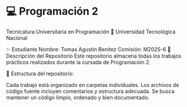 # 💻 Programación 2
Tecnicatura Universitaria en Programación
📍 Universidad Tecnológica Nacional

✨ Estudiante
Nombre: Tomas Agustin Benitez
Comisión: M2025-6
📂 Descripción del Repositorio
Este repositorio almacena todas los trabajos prácticos realizados durante la cursada de Programación 2.

📌 Estructura del repositorio:

Cada trabajo está organizado en carpetas individuales.
Los archivos de código fuente incluyen comentarios y estructura adecuada.
Se busca mantener un código limpio, ordenado y bien documentado.
